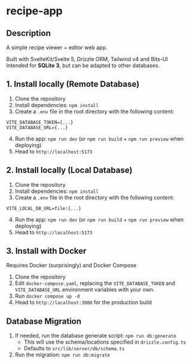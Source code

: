 # recipe-app

## Description

A simple recipe viewer + editor web app.

Built with SvelteKit/Svelte 5, Drizzle ORM, Tailwind v4 and Bits-UI
<br />
Intended for **SQLite 3**, but can be adapted to other databases.

## 1. Install locally (Remote Database)

1. Clone the repository
2. Install dependencies: `npm install`
3. Create a `.env` file in the root directory with the following content:
```
VITE_DATABASE_TOKEN={...}
VITE_DATABASE_URL={...}
```
4. Run the app: `npm run dev` (or `npm run build` + `npm run preview` when deploying)
5. Head to `http://localhost:5173`

## 2. Install locally (Local Database)

1. Clone the repository
2. Install dependencies: `npm install`
3. Create a `.env` file in the root directory with the following content:
```
VITE_LOCAL_DB_URL=file:{...}
```
4. Run the app: `npm run dev` (or `npm run build` + `npm run preview` when deploying)
5. Head to `http://localhost:5173`

## 3. Install with Docker
Requires Docker (surprisingly) and Docker Compose 

1. Clone the repository
2. Edit `docker-compose.yaml`, replacing the `VITE_DATABASE_TOKEN` and `VITE_DATABASE_URL` environment variables with your own.
3. Run `docker compose up -d`
4. Head to `http://localhost:3000` for the production build

## Database Migration

1. If needed, run the database generate script: `npm run db:generate`
   - This will use the schema/locations specified in `drizzle.config.ts`
   - Defaults to `src/lib/server/db/schema.ts`
2. Run the migration: `npm run db:migrate`
